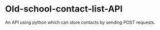 # Old-school-contact-list-API
An API using python which  can store contacts by sending POST requests.
